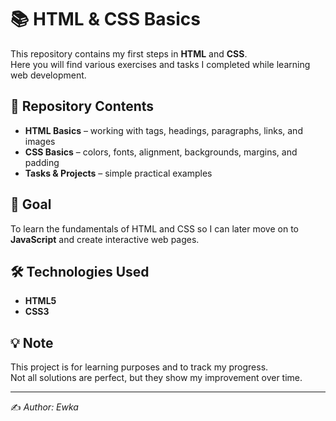 # 📚 HTML & CSS Basics

This repository contains my first steps in **HTML** and **CSS**.  
Here you will find various exercises and tasks I completed while learning web development.

## 📂 Repository Contents
- **HTML Basics** – working with tags, headings, paragraphs, links, and images
- **CSS Basics** – colors, fonts, alignment, backgrounds, margins, and padding
- **Tasks & Projects** – simple practical examples

## 🎯 Goal
To learn the fundamentals of HTML and CSS so I can later move on to **JavaScript** and create interactive web pages.

## 🛠 Technologies Used
- **HTML5**
- **CSS3**

## 💡 Note
This project is for learning purposes and to track my progress.  
Not all solutions are perfect, but they show my improvement over time.

---
✍️ *Author: Ewka*
